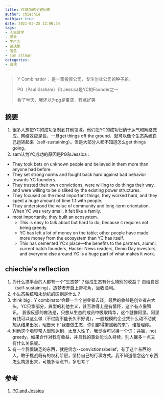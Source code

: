 ```yaml
---
title: YC成功的关键因素
author: chiechie
mathjax: true
date: 2021-03-25 22:06:34
tags: 
- 人生哲学
- 择业
- 生产力
- 做决策
- 信念
- sam altman
categories: 
- 阅读
---
```


> Y Combinatior： 是一家投资公司，专注创业公司的种子轮。
> 
> PG（Paul Graham）和 Jessica是YC的Founder之一
> 
> 看了半天，我还以为pg是宝洁，有点好笑


## 摘要

1. 很多人想把YC的成功复制到其他领域。他们把YC的成功归纳于运气和网络效应。网络效应是说，一旦get things off the ground，就可以像个生态系统自己运转起来（self-sustaining）。但是大部分人都不知道怎么get things going。
2. sam认为YC成功的原因是PG和Jessica：
   
- They took bets on unknown people and believed in them more than anyone had before. 
- They set strong norms and fought back hard against bad behavior towards YC founders. 
- They trusted their own convictions, were willing to do things their way, and were willing to be disliked by the existing power structures. 
- They focused on the most important things, they worked hard, and they spent a huge amount of time 1:1 with people.
- They understood the value of community and long-term orientation. When YC was very small, it felt like a family.
- most importantly, they built an ecosystem，
    - This is easy to talk about but hard to do, because it requires not being greedy.
    - YC has left a lot of money on the table; other people have made more money from the ecosystem than YC has itself. 
    - This has cemented YC’s place—the benefits to the partners, alumni, current batch founders, Hacker News readers, Demo Day investors, and everyone else around YC is a huge part of what makes it work.
    

## chiechie's reflection

1. 为什么搞平台的人都有一个"生态梦"？做成生态有什么特别的收益？
    自给自足（self-sustaining），造梦者开启上帝视角，坐收渔利。 
2. 小生态系统和永动机的区别是什么？
3. think big：Y combinator会跟一个个创业者去谈，最后的收益是创业者占大头，YC只拿部分，典型的利他主义，甚至称得上是有情怀，这个有点像腾讯。 我很反感的做法是，只想从生态的成员中吸取精华，这个就像阿里。阿里有钱可以这么做（不过能不能长久不好说），一般规模的企业凭什么动不动就想从结果出发，昭告天下"我要做生态，你们都得按照我的来"，谁搭理你。
4. 利他这个境界常人很难达到，太反人性了，我觉得可以换一个词：共赢，not greedy。如果合作对我有收益，并且我的事业能长久持续，别人赢多一点又有什么关系呢。
5. 有一个我很缺乏的东西，就是信念--convictions/belief，有了这个东西的人，敢于挑战既有的权利阶层，坚持自己的行事方式。我不知道信念这个东西怎么构造出来，可能多读点书，多思考？


## 参考

1. [PG and Jessica](https://blog.samaltman.com/pg-and-jessica)